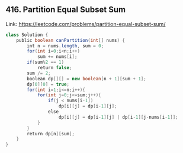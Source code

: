 ## 416. Partition Equal Subset Sum
Link: https://leetcode.com/problems/partition-equal-subset-sum/

```java
class Solution {
    public boolean canPartition(int[] nums) {
        int n = nums.length, sum = 0;
        for(int i=0;i<n;i++)
            sum += nums[i];
        if(sum%2 == 1)
            return false;
        sum /= 2;
        boolean dp[][] = new boolean[n + 1][sum + 1];
        dp[0][0] = true;
        for(int i=1;i<=n;i++){
            for(int j=0;j<=sum;j++){
                if(j < nums[i-1])
                    dp[i][j] = dp[i-1][j];
                else
                    dp[i][j] = dp[i-1][j] | dp[i-1][j-nums[i-1]];
            }
        }
        return dp[n][sum];
    }
}
```
